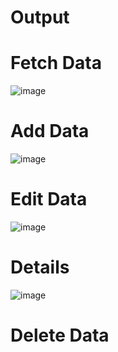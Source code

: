 <h1>Output</h1>

<h1>Fetch Data</h1>

![image](https://github.com/user-attachments/assets/64fc40a0-81c9-4730-9889-22c4bbf97390)

<h1>Add Data</h1>

![image](https://github.com/user-attachments/assets/1aaf9aa7-669f-40af-96af-be442818d03b)

<h1>Edit Data</h1>

![image](https://github.com/user-attachments/assets/0ad931be-71e5-4f47-9d8d-1c7c6ba184ca)

<h1>Details</h1>

![image](https://github.com/user-attachments/assets/97b29e3f-b8fd-4c2d-919b-3e4d475b3f7a)

<h1>Delete Data</h1>
